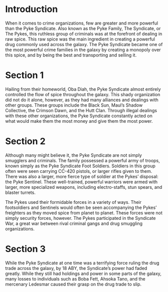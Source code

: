 # Introduction

When it comes to crime organizations, few are greater and more powerful than the Pyke Syndicate.
Also known as the Pyke Family, The Syndicate, or The Pykes, this ruthless group of criminals was at the forefront of dealing in raw spice.
This raw spice was the main ingredient in creating a powerful drug commonly used across the galaxy.
The Pyke Syndicate became one of the most powerful crime families in the galaxy by creating a monopoly over this spice, and by being the best and transporting and selling it.

# Section 1

Hailing from their homeworld, Oba Diah, the Pyke Syndicate almost entirely controlled the flow of spice throughout the galaxy.
This shady organization did not do it alone, however, as they had many alliances and dealings with other groups.
These groups include the Black Sun, Maul’s Shadow Collective, the Crimson Dawn, and the Hutt Clan.
Through illegal dealings with these other organizations, the Pyke Syndicate constantly acted on what would make them the most money and give them the most power.

# Section 2

Although many might believe it, the Pyke Syndicate are not simply smugglers and criminals.
The family possessed a powerful army of troops, known simply as the Pyke Syndicate Foot Soldiers.
Soldiers in this group often were seen carrying CC-420 pistols, or larger rifles given to them.
There was also a larger, more fierce type of soldier at the Pykes’ disposal: the Pyke Sentinel.
These well-trained, powerful warriors were armed with larger, more specialized weapons, including electro-staffs, stun spears, and blaster turrets.

The Pykes used their formidable forces in a variety of ways.
Their footsoldiers and Sentinels would often be seen accompanying the Pykes’ freighters as they moved spice from planet to planet.
These forces were not simply security forces, however.
The Pykes participated in the Syndicate War, a great war between rival criminal gangs and drug smuggling organizations.

# Section 3

While the Pyke Syndicate at one time was a terrifying force ruling the drug trade across the galaxy, by 18 ABY, the Syndicate’s power had faded greatly.
While they still had holdings and power in some parts of the galaxy, many losses to individuals such as Boba Fett, Ahsoka Tano, and the mercenary Ledesmar caused their grasp on the drug trade to slip.
